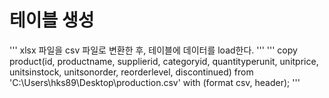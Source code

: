 # 테이블 생성
'''
xlsx 파일을 csv 파일로 변환한 후, 테이블에 데이터를 load한다. 
'''
'''
copy product(id, productname, supplierid, categoryid, quantityperunit, unitprice, unitsinstock, unitsonorder, reorderlevel, discontinued)
from 'C:\Users\hks89\Desktop\production.csv' with (format csv, header);
'''
